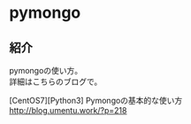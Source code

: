 pymongo 
====

## 紹介  

pymongoの使い方。  
詳細はこちらのブログで。  

[CentOS7][Python3] Pymongoの基本的な使い方  
http://blog.umentu.work/?p=218  